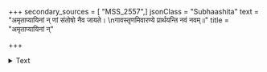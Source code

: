 +++
secondary_sources = [ "MSS_2557",]
jsonClass = "Subhaashita"
text = "अमृताप्यायिनां न् णां संतोषो नैव जायते।  \nगावस्तृणमिवारण्ये प्रार्थयन्ति नवं नवम्॥"
title = "अमृताप्यायिनां न्"

+++

<details><summary>Text</summary>

अमृताप्यायिनां न् णां संतोषो नैव जायते।  
गावस्तृणमिवारण्ये प्रार्थयन्ति नवं नवम्॥
</details>
